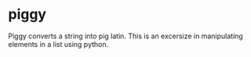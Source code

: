 # piggy
Piggy converts a string into pig latin.
This is an excersize in manipulating elements in a list using python.
